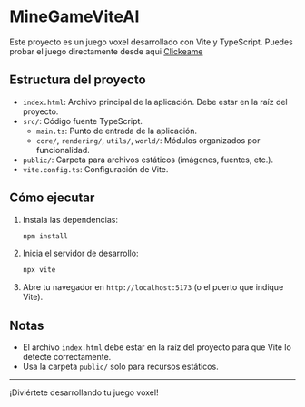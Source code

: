 # MineGameViteAI

Este proyecto es un juego voxel desarrollado con Vite y TypeScript.
Puedes probar el juego directamente desde aqui [Clickeame](https://mine-game-vite-ai.vercel.app/)

## Estructura del proyecto

- `index.html`: Archivo principal de la aplicación. Debe estar en la raíz del proyecto.
- `src/`: Código fuente TypeScript.
  - `main.ts`: Punto de entrada de la aplicación.
  - `core/`, `rendering/`, `utils/`, `world/`: Módulos organizados por funcionalidad.
- `public/`: Carpeta para archivos estáticos (imágenes, fuentes, etc.).
- `vite.config.ts`: Configuración de Vite.

## Cómo ejecutar

1. Instala las dependencias:

   ```sh
   npm install
   ```

2. Inicia el servidor de desarrollo:

   ```sh
   npx vite
   ```

3. Abre tu navegador en `http://localhost:5173` (o el puerto que indique Vite).

## Notas

- El archivo `index.html` debe estar en la raíz del proyecto para que Vite lo detecte correctamente.
- Usa la carpeta `public/` solo para recursos estáticos.

---

¡Diviértete desarrollando tu juego voxel!
